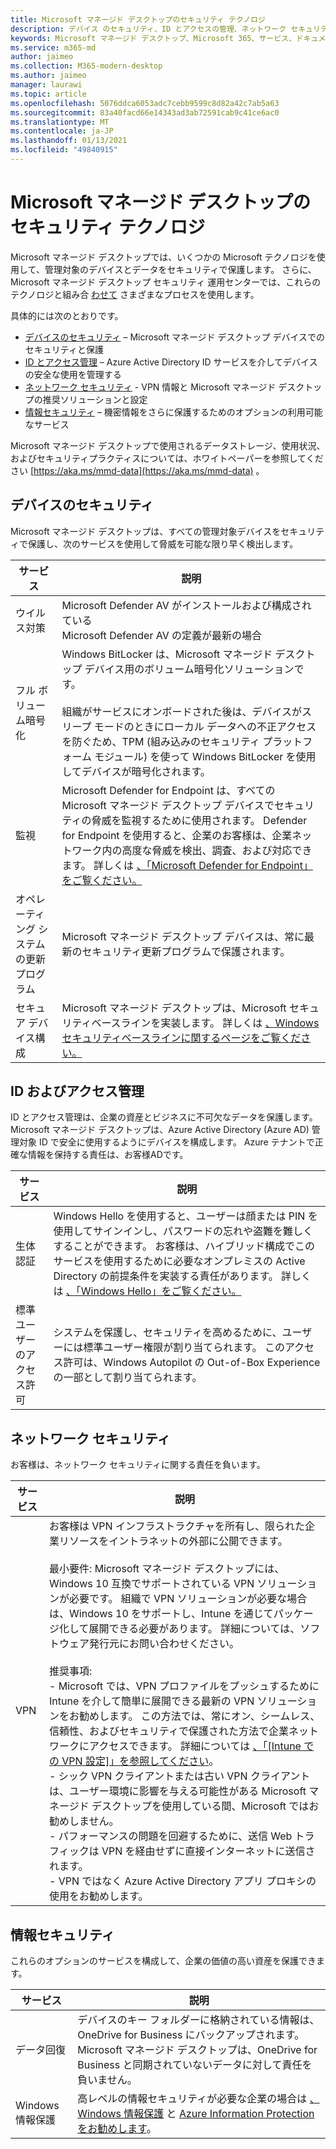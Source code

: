 ```yaml
---
title: Microsoft マネージド デスクトップのセキュリティ テクノロジ
description: デバイス のセキュリティ、ID とアクセスの管理、ネットワーク セキュリティ、および情報セキュリティに使用されるテクノロジ
keywords: Microsoft マネージド デスクトップ、Microsoft 365、サービス、ドキュメント
ms.service: m365-md
author: jaimeo
ms.collection: M365-modern-desktop
ms.author: jaimeo
manager: laurawi
ms.topic: article
ms.openlocfilehash: 5076ddca6053adc7cebb9599c8d82a42c7ab5a63
ms.sourcegitcommit: 83a40facd66e14343ad3ab72591cab9c41ce6ac0
ms.translationtype: MT
ms.contentlocale: ja-JP
ms.lasthandoff: 01/13/2021
ms.locfileid: "49840915"
---
```

# <a name="security-technologies-in-microsoft-managed-desktop"></a>Microsoft マネージド デスクトップのセキュリティ テクノロジ

<!--Security, also Onboarding doc: data handling/store, privileged account access -->

Microsoft マネージド デスクトップでは、いくつかの Microsoft テクノロジを使用して、管理対象のデバイスとデータをセキュリティで保護します。 さらに、Microsoft マネージド デスクトップ セキュリティ 運用センターでは、これらのテクノロジと組み合 [わせて](security-operations.md) さまざまなプロセスを使用します。

具体的には次のとおりです。 

- [デバイスのセキュリティ](#device-security) – Microsoft マネージド デスクトップ デバイスでのセキュリティと保護
- [ID とアクセス管理](#identity-and-access-management) – Azure Active Directory ID サービスを介してデバイスの安全な使用を管理する
- [ネットワーク セキュリティ](#network-security) - VPN 情報と Microsoft マネージド デスクトップの推奨ソリューションと設定
- [情報セキュリティ](#information-security) – 機密情報をさらに保護するためのオプションの利用可能なサービス 

Microsoft マネージド デスクトップで使用されるデータストレージ、使用状況、およびセキュリティプラクティスについては、ホワイトペーパーを参照してください [https://aka.ms/mmd-data](https://aka.ms/mmd-data) 。


## <a name="device-security"></a>デバイスのセキュリティ

Microsoft マネージド デスクトップは、すべての管理対象デバイスをセキュリティで保護し、次のサービスを使用して脅威を可能な限り早く検出します。

サービス | 説明
--- | ---
ウイルス対策 | Microsoft Defender AV がインストールおよび構成されている<br>Microsoft Defender AV の定義が最新の場合
フル ボリューム暗号化 |    Windows BitLocker は、Microsoft マネージド デスクトップ デバイス用のボリューム暗号化ソリューションです。<br><br>組織がサービスにオンボードされた後は、デバイスがスリープ モードのときにローカル データへの不正アクセスを防ぐため、TPM (組み込みのセキュリティ プラットフォーム モジュール) を使って Windows BitLocker を使用してデバイスが暗号化されます。 
監視 |    Microsoft Defender for Endpoint は、すべての Microsoft マネージド デスクトップ デバイスでセキュリティの脅威を監視するために使用されます。 Defender for Endpoint を使用すると、企業のお客様は、企業ネットワーク内の高度な脅威を検出、調査、および対応できます。 詳しくは [、「Microsoft Defender for Endpoint」をご覧ください。](https://docs.microsoft.com/windows/threat-protection/windows-defender-atp/windows-defender-advanced-threat-protection) 
オペレーティング システムの更新プログラム |  Microsoft マネージド デスクトップ デバイスは、常に最新のセキュリティ更新プログラムで保護されます。
セキュア デバイス構成 |   Microsoft マネージド デスクトップは、Microsoft セキュリティベースラインを実装します。 詳しくは [、Windows セキュリティベースラインに関するページをご覧ください。](https://docs.microsoft.com/windows/security/threat-protection/windows-security-baselines)



## <a name="identity-and-access-management"></a>ID およびアクセス管理

ID とアクセス管理は、企業の資産とビジネスに不可欠なデータを保護します。 Microsoft マネージド デスクトップは、Azure Active Directory (Azure AD) 管理対象 ID で安全に使用するようにデバイスを構成します。 Azure テナントで正確な情報を保持する責任は、お客様ADです。 

サービス | 説明
--- | ---
生体認証 |  Windows Hello を使用すると、ユーザーは顔または PIN を使用してサインインし、パスワードの忘れや盗難を難しくすることができます。 お客様は、ハイブリッド構成でこのサービスを使用するために必要なオンプレミスの Active Directory の前提条件を実装する責任があります。 詳しくは [、「Windows Hello」をご覧ください。](https://docs.microsoft.com/windows-hardware/design/device-experiences/windows-hello) 
標準ユーザーのアクセス許可 |  システムを保護し、セキュリティを高めるために、ユーザーには標準ユーザー権限が割り当てられます。 このアクセス許可は、Windows Autopilot の Out-of-Box Experience の一部として割り当てられます。



## <a name="network-security"></a>ネットワーク セキュリティ

お客様は、ネットワーク セキュリティに関する責任を負います。 

サービス | 説明
--- | ---
VPN | お客様は VPN インフラストラクチャを所有し、限られた企業リソースをイントラネットの外部に公開できます。<br><br>最小要件: Microsoft マネージド デスクトップには、Windows 10 互換でサポートされている VPN ソリューションが必要です。 組織で VPN ソリューションが必要な場合は、Windows 10 をサポートし、Intune を通じてパッケージ化して展開できる必要があります。 詳細については、ソフトウェア発行元にお問い合わせください。<br><br>推奨事項:<br>- Microsoft では、VPN プロファイルをプッシュするために Intune を介して簡単に展開できる最新の VPN ソリューションをお勧めします。 この方法では、常にオン、シームレス、信頼性、およびセキュリティで保護された方法で企業ネットワークにアクセスできます。 詳細については [、「[Intune での VPN 設定]」を参照してください](https://docs.microsoft.com/intune/vpn-settings-configure)。<br>- シック VPN クライアントまたは古い VPN クライアントは、ユーザー環境に影響を与える可能性がある Microsoft マネージド デスクトップを使用している間、Microsoft ではお勧めしません。<br>- パフォーマンスの問題を回避するために、送信 Web トラフィックは VPN を経由せずに直接インターネットに送信されます。<br>- VPN ではなく Azure Active Directory アプリ プロキシの使用をお勧めします。


## <a name="information-security"></a>情報セキュリティ

これらのオプションのサービスを構成して、企業の価値の高い資産を保護できます。 

サービス | 説明
--- | ---
データ回復  | デバイスのキー フォルダーに格納されている情報は、OneDrive for Business にバックアップされます。 Microsoft マネージド デスクトップは、OneDrive for Business と同期されていないデータに対して責任を負いません。 
Windows 情報保護 |    高レベルの情報セキュリティが必要な企業の場合は [、Windows 情報保護](https://docs.microsoft.com/windows/threat-protection/windows-information-protection/protect-enterprise-data-using-wip) と [Azure Information Protection をお勧めします](https://www.microsoft.com/cloud-platform/azure-information-protection)。 

